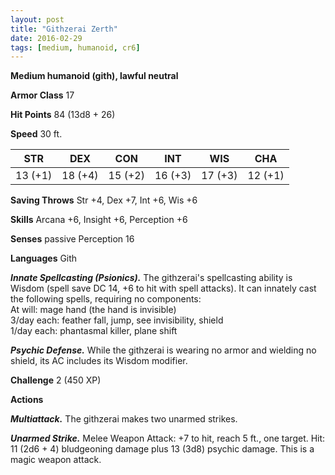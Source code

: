 ```yaml
---
layout: post
title: "Githzerai Zerth"
date: 2016-02-29
tags: [medium, humanoid, cr6]
---
```


**Medium humanoid (gith), lawful neutral**

**Armor Class** 17

**Hit Points** 84 (13d8 + 26)

**Speed** 30 ft.

|   STR   |   DEX   |   CON   |   INT   |   WIS   |   CHA   |
|:-----:|:-----:|:-----:|:-----:|:-----:|:-----:|
| 13 (+1) | 18 (+4) | 15 (+2) | 16 (+3) | 17 (+3) | 12 (+1) |

**Saving Throws** Str +4, Dex +7, Int +6, Wis +6

**Skills** Arcana +6, Insight +6, Perception +6

**Senses** passive Perception 16

**Languages** Gith

***Innate Spellcasting (Psionics).*** The githzerai's spellcasting ability is Wisdom (spell save DC 14, +6 to hit with spell attacks). It can innately cast the following spells, requiring no
components:  
At will: mage hand (the hand is invisible)  
3/day each: feather fall, jump, see invisibility, shield  
1/day each: phantasmal killer, plane shift

***Psychic Defense.*** While the githzerai is wearing no armor and wielding no shield, its AC includes its Wisdom modifier.

**Challenge** 2 (450 XP)

**Actions** 

***Multiattack.*** The githzerai makes two unarmed strikes.

***Unarmed Strike.*** Melee Weapon Attack: +7 to hit, reach 5 ft., one target. Hit: 11 (2d6 + 4) bludgeoning damage plus 13 (3d8) psychic damage. This is a magic weapon attack.
